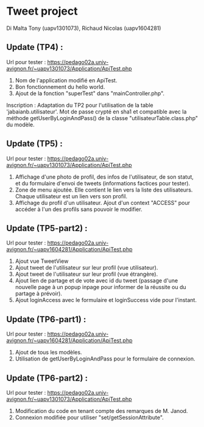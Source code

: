 Tweet project
=========================================================
Di Malta Tony (uapv1301073), Richaud Nicolas (uapv1604281)

Update (TP4) :
--------------
Url pour tester : https://pedago02a.univ-avignon.fr/~uapv1301073/Application/ApiTest.php

1. Nom de l'application modifié en ApiTest.
2. Bon fonctionnement du hello world.
3. Ajout de la fonction "superTest" dans "mainController.php".

Inscription :
Adaptation du TP2 pour l'utilisation de la table 'jabaianb.utilisateur'.
Mot de passe crypté en sha1 et compatible avec la méthode getUserByLoginAndPass() de la classe "utilisateurTable.class.php" du modèle.

Update (TP5) :
--------------
Url pour tester : https://pedago02a.univ-avignon.fr/~uapv1301073/Application/ApiTest.php

1. Affichage d'une photo de profil, des infos de l'utilisateur, de son statut, et du formulaire d'envoi de tweets (informations factices pour tester).
2. Zone de menu ajoutée. Elle contient le lien vers la liste des utilisateurs. Chaque utilisateur est un lien vers son profil.
3. Affichage du profil d'un utilisateur. Ajout d'un context "ACCESS" pour accéder à l'un des profils sans pouvoir le modifier.

Update (TP5-part2) :
--------------------
Url pour tester : https://pedago02a.univ-avignon.fr/~uapv1604281/Application/ApiTest.php

1. Ajout vue TweetView
2. Ajout tweet de l'utilisateur sur leur profil (vue utilisateur).
3. Ajout tweet de l'utilisateur sur leur profil (vue étrangère).
4. Ajout lien de partage et de vote avec id du tweet (passage d'une nouvelle page à un popup inpage pour informer de la réussite ou du partage à prévoir).
5. Ajout loginAccess avec le formulaire et loginSuccess vide pour l'instant.

Update (TP6-part1) :
--------------------
Url pour tester : https://pedago02a.univ-avignon.fr/~uapv1604281/Application/ApiTest.php

1. Ajout de tous les modèles.
2. Utilisation de getUserByLoginAndPass pour le formulaire de connexion.

Update (TP6-part2) :
--------------------
Url pour tester : https://pedago02a.univ-avignon.fr/~uapv1301073/Application/ApiTest.php

1. Modification du code en tenant compte des remarques de M. Janod.
2. Connexion modifiée pour utiliser "set/getSessionAttribute".
